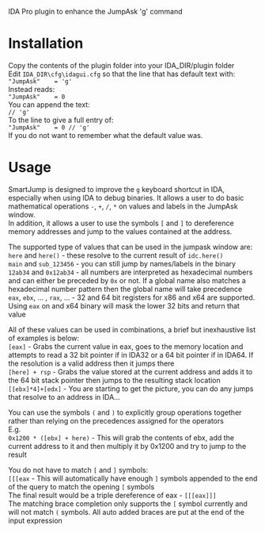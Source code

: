 IDA Pro plugin to enhance the JumpAsk 'g' command


# Installation

Copy the contents of the plugin folder into your IDA_DIR/plugin folder  
Edit `IDA_DIR\cfg\idagui.cfg` so that the line that has default text with:  
    `"JumpAsk"    = 'g'`  
Instead reads:  
    `"JumpAsk"    = 0`  
You can append the text:  
    `// 'g'`  
To the line to give a full entry of:  
    `"JumpAsk"    = 0 // 'g'`  
If you do not want to remember what the default value was.  

# Usage

SmartJump is designed to improve the `g` keyboard shortcut in IDA, especially when using IDA to debug binaries. It allows a user to do basic mathematical operations `-`, `+`, `/`, `*` on values and labels in the JumpAsk window.  
In addition, it allows a user to use the symbols `[` and `]` to dereference memory addresses and jump to the values contained at the address.  

The supported type of values that can be used in the jumpask window are:  
    `here` and `here()` - these resolve to the current result of `idc.here()`  
    `main` and `sub_123456` - you can still jump by names/labels in the binary  
    `12ab34` and `0x12ab34` - all numbers are interpreted as hexadecimal numbers and can either be preceded by `0x` or not. If a global name also matches a hexadecimal number pattern then the global name will take precedence  
    `eax`, `ebx`, ... , `rax`, ... - 32 and 64 bit registers for x86 and x64 are supported. Using `eax` on and x64 binary will mask the lower 32 bits and return that value  

All of these values can be used in combinations, a brief but inexhaustive list of examples is below:  
    `[eax]` - Grabs the current value in eax, goes to the memory location and attempts to read a 32 bit pointer if in IDA32 or a 64 bit pointer if in IDA64. If the resolution is a valid address then it jumps there  
    `[here] + rsp` - Grabs the value stored at the current address and adds it to the 64 bit stack pointer then jumps to the resulting stack location  
    `[[ebx]*4]+[edx]` - You are starting to get the picture, you can do any jumps that resolve to an address in IDA...  

You can use the symbols `(` and `)` to explicitly group operations together rather than relying on the precedences assigned for the operators  
E.g.  
    `0x1200 * ([ebx] + here)` - This will grab the contents of ebx, add the current address to it and then multiply it by 0x1200 and try to jump to the result  

You do not have to match `[` and `]` symbols:  
    `[[[eax` - This will automatically have enough `]` symbols appended to the end of the query to match the opening `[` symbols  
               The final result would be a triple dereference of eax - `[[[eax]]]`  
               The matching brace completion only supports the `[` symbol currently and will not match `(` symbols. All auto added braces are put at the end of the input expression  
